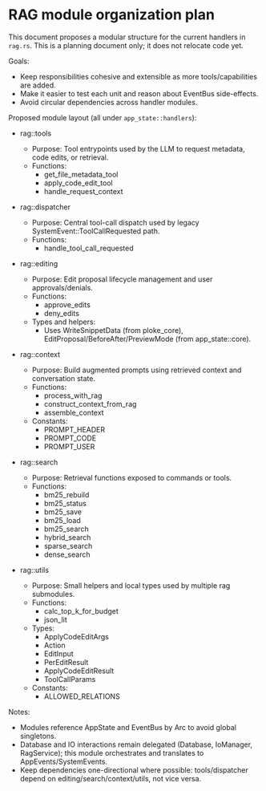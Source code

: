 # RAG module organization plan

This document proposes a modular structure for the current handlers in `rag.rs`. This is a planning document only; it does not relocate code yet.

Goals:
- Keep responsibilities cohesive and extensible as more tools/capabilities are added.
- Make it easier to test each unit and reason about EventBus side-effects.
- Avoid circular dependencies across handler modules.

Proposed module layout (all under `app_state::handlers`):

- rag::tools
  - Purpose: Tool entrypoints used by the LLM to request metadata, code edits, or retrieval.
  - Functions:
    - get_file_metadata_tool
    - apply_code_edit_tool
    - handle_request_context

- rag::dispatcher
  - Purpose: Central tool-call dispatch used by legacy SystemEvent::ToolCallRequested path.
  - Functions:
    - handle_tool_call_requested

- rag::editing
  - Purpose: Edit proposal lifecycle management and user approvals/denials.
  - Functions:
    - approve_edits
    - deny_edits
  - Types and helpers:
    - Uses WriteSnippetData (from ploke_core), EditProposal/BeforeAfter/PreviewMode (from app_state::core).

- rag::context
  - Purpose: Build augmented prompts using retrieved context and conversation state.
  - Functions:
    - process_with_rag
    - construct_context_from_rag
    - assemble_context
  - Constants:
    - PROMPT_HEADER
    - PROMPT_CODE
    - PROMPT_USER

- rag::search
  - Purpose: Retrieval functions exposed to commands or tools.
  - Functions:
    - bm25_rebuild
    - bm25_status
    - bm25_save
    - bm25_load
    - bm25_search
    - hybrid_search
    - sparse_search
    - dense_search

- rag::utils
  - Purpose: Small helpers and local types used by multiple rag submodules.
  - Functions:
    - calc_top_k_for_budget
    - json_lit
  - Types:
    - ApplyCodeEditArgs
    - Action
    - EditInput
    - PerEditResult
    - ApplyCodeEditResult
    - ToolCallParams
  - Constants:
    - ALLOWED_RELATIONS

Notes:
- Modules reference AppState and EventBus by Arc to avoid global singletons.
- Database and IO interactions remain delegated (Database, IoManager, RagService); this module orchestrates and translates to AppEvents/SystemEvents.
- Keep dependencies one-directional where possible: tools/dispatcher depend on editing/search/context/utils, not vice versa.
